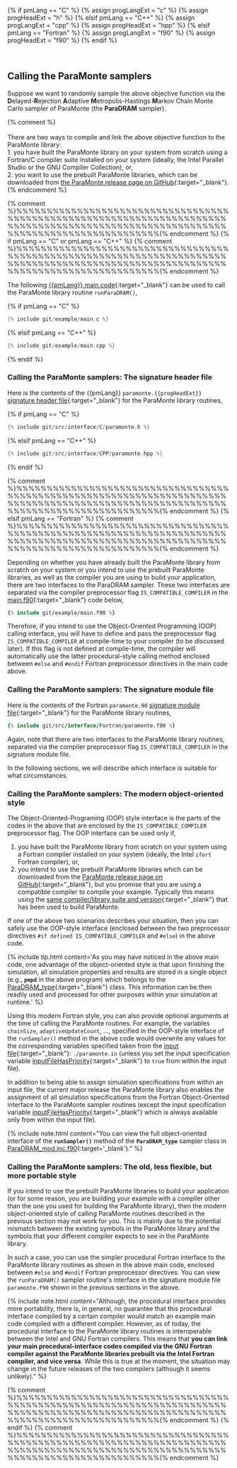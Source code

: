 {% if pmLang == "C" %}
    {% assign progLangExt = "c" %}
    {% assign progHeadExt = "h" %}
{% elsif pmLang == "C++" %}
    {% assign progLangExt = "cpp" %}
    {% assign progHeadExt = "hpp" %}
{% elsif pmLang == "Fortran" %}
    {% assign progLangExt = "f90" %}
    {% assign progHeadExt = "f90" %}
{% endif %}

<br>

## Calling the ParaMonte samplers  

Suppose we want to randomly sample the above objective function via the **D**elayed-**R**ejection **A**daptive **M**etropolis-Hastings **M**arkov Chain Monte Carlo sampler of ParaMonte (the **ParaDRAM** sampler).  

{% comment %}
    <a name="linking-methods"></a><br><br>
    There are two ways to compile and link the above objective function to the ParaMonte library:  
    1. you have built the ParaMonte library on your system from scratch using a Fortran/C compiler suite installed on your system (ideally, the Intel Parallel Studio or the GNU Compiler Collection), or,  
    2. you want to use the prebuilt ParaMonte libraries, which can be downloaded from [the ParaMonte release page on GitHub]({{site.currentRelease}}){:target="_blank"}.    
{% endcomment %}

{% comment %}%%%%%%%%%%%%%%%%%%%%%%%%%%%%%%%%%%%%%%%%%%%%%%%%%%%%%%%%%%%%%%%%%%%%%%%%%%%%%%%%%%%%%%%%%%%%%%%%%%%%%%%%%%%%%%%%%%%%%%%%%%%%%%%%%%%%{% endcomment %}
{% if pmLang == "C" or pmLang == "C++" %}
{% comment %}%%%%%%%%%%%%%%%%%%%%%%%%%%%%%%%%%%%%%%%%%%%%%%%%%%%%%%%%%%%%%%%%%%%%%%%%%%%%%%%%%%%%%%%%%%%%%%%%%%%%%%%%%%%%%%%%%%%%%%%%%%%%%%%%%%%%{% endcomment %}

The following [{{pmLang}} main code](https://raw.githubusercontent.com/cdslaborg/paramonte/main/example/main.{{progLangExt}}){:target="_blank"} can be used to call the ParaMonte library routine `runParaDRAM()`,  

{% if pmLang == "C" %}
```c
{% include git/example/main.c %}
```
{% elsif pmLang == "C++" %}
```cpp
{% include git/example/main.cpp %}
```
{% endif %}

### Calling the ParaMonte samplers: The signature header file  

Here is the contents of the {{pmLang}} `paramonte.{{progHeadExt}}` [signature header file](https://raw.githubusercontent.com/cdslaborg/paramonte/main/src/interface/{{pmLang}}/paramonte.{{progHeadExt}}){:target="_blank"} for the ParaMonte library routines,  

{% if pmLang == "C" %}
```c
{% include git/src/interface/C/paramonte.h %}
```
{% elsif pmLang == "C++" %}
```cpp
{% include git/src/interface/CPP/paramonte.hpp %}
```
{% endif %}

{% comment %}%%%%%%%%%%%%%%%%%%%%%%%%%%%%%%%%%%%%%%%%%%%%%%%%%%%%%%%%%%%%%%%%%%%%%%%%%%%%%%%%%%%%%%%%%%%%%%%%%%%%%%%%%%%%%%%%%%%%%%%%%%%%%%%%%%%%{% endcomment %}
{% elsif pmLang == "Fortran" %}
{% comment %}%%%%%%%%%%%%%%%%%%%%%%%%%%%%%%%%%%%%%%%%%%%%%%%%%%%%%%%%%%%%%%%%%%%%%%%%%%%%%%%%%%%%%%%%%%%%%%%%%%%%%%%%%%%%%%%%%%%%%%%%%%%%%%%%%%%%{% endcomment %}

Depending on whether you have already built the ParaMonte library from scratch on your system or you intend to use the prebuilt ParaMonte libraries, as well as the compiler you are using to build your application, there are two interfaces to the ParaDRAM sampler. These two interfaces are separated via the compiler preprocessor flag `IS_COMPATIBLE_COMPILER` in the [main.f90](https://raw.githubusercontent.com/cdslaborg/paramonte/main/example/main.f90){:target="_blank"} code below,  

```fortran
{% include git/example/main.f90 %}
```  

Therefore, if you intend to use the Object-Oriented Programming (OOP) calling interface, you will have to define and pass the preprocessor flag `IS_COMPATIBLE_COMPILER` at compile-time to your compiler (to be discussed later). If this flag is not defined at compile-time, the compiler will automatically use the latter procedural-style calling method enclosed between `#else` and `#endif` Fortran preprocessor directives in the main code above.  

### Calling the ParaMonte samplers: The signature module file  

Here is the contents of the Fortran `paramonte.90` [signature module file](https://raw.githubusercontent.com/cdslaborg/paramonte/main/src/interface/Fortran/paramonte.f90){:target="_blank"} for the ParaMonte library routines,  

```fortran
{% include git/src/interface/Fortran/paramonte.f90 %}
```

Again, note that there are two interfaces to the ParaMonte library routines, separated via the compiler preprocessor flag `IS_COMPATIBLE_COMPILER` in the signature module file.  

In the following sections, we will describe which interface is suitable for what circumstances.  

### Calling the ParaMonte samplers: The modern object-oriented style  

The Object-Oriented-Programing (OOP) style interface is the parts of the codes in the above that are enclosed by the `IS_COMPATIBLE_COMPILER` preprocessor flag. The OOP interface can be used only if,  

1. you have built the ParaMonte library from scratch on your system using a Fortran compiler installed on your system (ideally, the Intel `ifort` Fortran compiler), or,  
2. you intend to use the prebuilt ParaMonte libraries which can be downloaded from the [ParaMonte release page on GitHub]({{site.currentRelease}}){:target="_blank"}, but you promise that you are using a compatible compiler to compile your example. Typically this means using the [same compiler/library suite and version](https://github.com/cdslaborg/paramonte/blob/main/CHANGES.md){:target="_blank"} that has been used to build ParaMonte.  

If one of the above two scenarios describes your situation, then you can safely use the OOP-style interface (enclosed between the two preprocessor directives `#if defined IS_COMPATIBLE_COMPILER` and `#else`) in the above code.  

{% include tip.html content='As you may have noticed in the above main code, one advantage of the object-oriented style is that upon finishing the simulation, all simulation properties and results are stored in a single object (e.g., **`pmpd`** in the above program) which belongs to the [ParaDRAM_type](https://github.com/cdslaborg/paramonte/blob/main/src/kernel/ParaXXXX_mod.inc.f90){:target="_blank"} class. This information can be then readily used and processed for other purposes within your simulation at runtime.' %}

Using this modern Fortran style, you can also provide optional arguments at the time of calling the ParaMonte routines. For example, the variables `chainSize`, `adaptiveUpdateCount`, ..., specified in the OOP-style interface of the `runSampler()` method in the above code would overwrite any values for the corresponding variables specified taken from the [input file](https://raw.githubusercontent.com/cdslaborg/paramonte/main/example/{{pmExam}}/input/paramonte.in){:target="_blank"}: `./paramonte.in` (unless you set the input specification variable [inputFileHasPriority](../../../usage/sampling/paradram/specifications/#inputfilehaspriority){:target="_blank"} to `true` from within the input file).  

In addition to being able to assign simulation specifications from within an input file, the current major release the ParaMonte library also enables the assignment of all simulation specifications from the Fortran Object-Oriented interface to the ParaMonte sampler routines (except the input specification variable [inputFileHasPriority](../../../usage/sampling/paradram/specifications/#inputfilehaspriority){:target="_blank"} which is always available only from within the input file).  

{% include note.html content="You can view the full object-oriented interface of the **`runSampler()`** method of the **`ParaDRAM_type`** sampler class in [ParaDRAM_mod.inc.f90](https://github.com/cdslaborg/paramonte/blob/main/src/kernel/ParaXXXX_mod.inc.f90){:target='_blank'}." %}

### Calling the ParaMonte samplers: The old, less flexible, but more portable style  

If you intend to use the prebuilt ParaMonte libraries to build your application (or for some reason, you are building your example with a compiler other than the one you used for building the ParaMonte library), then the modern object-oriented style of calling ParaMonte routines described in the previous section may not work for you. This is mainly due to the potential mismatch between the existing symbols in the ParaMonte library and the symbols that your different compiler expects to see in the ParaMonte library.  

In such a case, you can use the simpler procedural Fortran interface to the ParaMonte library routines as shown in the above main code, enclosed between `#else` and `#endif` Fortran preprocessor directives. You can view the `runParaDRAM()` sampler routine's interface in the signature module file `paramonte.f90` shown in the previous sections in the above.

{% include note.html content="Although, the procedural interface provides more portability, there is, in general, no guarantee that this procedural interface compiled by a certain compiler would match an example main code compiled with a different compiler. However, as of today, the procedural interface to the ParaMonte library routines is interoperable between the Intel and GNU Fortran compilers. This means that **you can link your main procedural-interface codes compiled via the GNU Fortran compiler against the ParaMonte libraries prebuilt via the Intel Fortran compiler, and vice versa**. While this is true at the moment, the situation may change in the future releases of the two compilers (although it seems unlikely)." %}  

{% comment %}%%%%%%%%%%%%%%%%%%%%%%%%%%%%%%%%%%%%%%%%%%%%%%%%%%%%%%%%%%%%%%%%%%%%%%%%%%%%%%%%%%%%%%%%%%%%%%%%%%%%%%%%%%%%%%%%%%%%%%%%%%%%%%%%%%%%{% endcomment %}
{% endif %}
{% comment %}%%%%%%%%%%%%%%%%%%%%%%%%%%%%%%%%%%%%%%%%%%%%%%%%%%%%%%%%%%%%%%%%%%%%%%%%%%%%%%%%%%%%%%%%%%%%%%%%%%%%%%%%%%%%%%%%%%%%%%%%%%%%%%%%%%%%{% endcomment %}
